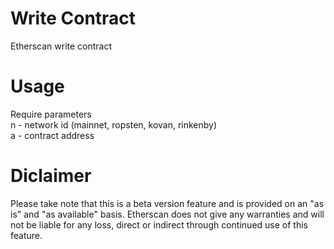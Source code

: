 # Write Contract
Etherscan write contract

# Usage
Require parameters <br />
n - network id (mainnet, ropsten, kovan, rinkenby) <br />
a - contract address

# Diclaimer
Please take note that this is a beta version feature and is provided on an "as is" and "as available" basis. Etherscan does not give any warranties and will not be liable for any loss, direct or indirect through continued use of this feature.
